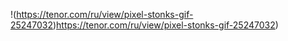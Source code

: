 !(https://tenor.com/ru/view/pixel-stonks-gif-25247032)https://tenor.com/ru/view/pixel-stonks-gif-25247032)


